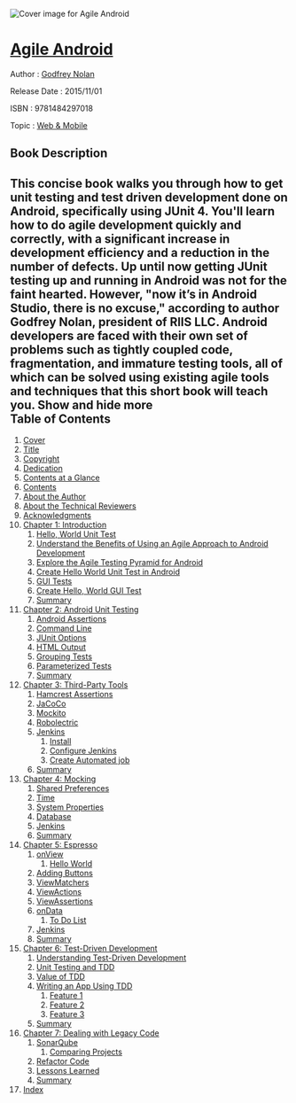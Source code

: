 ![Cover image for Agile Android](https://imgdetail.ebookreading.net/cover/cover/web_mobile/EB9781484297018.jpg)

[Agile Android](https://ebookreading.net/view/book/Agile+Android-EB9781484297018_1.html "Agile Android")
====================================================================================================================

Author : [Godfrey Nolan](https://ebookreading.net/search/author/Godfrey+Nolan)

Release Date : 2015/11/01

ISBN : 9781484297018

Topic : [Web & Mobile](https://ebookreading.net/search/category/web-mobile)

Book Description
-----------------

 This concise book walks you through how to get unit testing and test driven development done on Android, specifically using JUnit 4. You'll learn how to do agile development quickly and correctly, with a significant increase in development efficiency and a reduction in the number of defects.
Up until now getting JUnit testing up and running in Android was not for the faint hearted. However, "now it’s in Android Studio, there is no excuse," according to author Godfrey Nolan, president of RIIS LLC. Android developers are faced with their own set of problems such as tightly coupled code, fragmentation, and immature testing tools, all of which can be solved using existing agile tools and techniques that this short book will teach you. 
        Show and hide more                
Table of Contents
-----------------

1. [Cover](https://ebookreading.net/view/book/Agile+Android-EB9781484297018_1.html)
1. [Title](https://ebookreading.net/view/book/Agile+Android-EB9781484297018_2.html)
1. [Copyright](https://ebookreading.net/view/book/Agile+Android-EB9781484297018_3.html)
1. [Dedication](https://ebookreading.net/view/book/Agile+Android-EB9781484297018_4.html)
1. [Contents at a Glance](https://ebookreading.net/view/book/Agile+Android-EB9781484297018_5.html)
1. [Contents](https://ebookreading.net/view/book/Agile+Android-EB9781484297018_6.html)
1. [About the Author](https://ebookreading.net/view/book/Agile+Android-EB9781484297018_7.html)
1. [About the Technical Reviewers](https://ebookreading.net/view/book/Agile+Android-EB9781484297018_8.html)
1. [Acknowledgments](https://ebookreading.net/view/book/Agile+Android-EB9781484297018_9.html)
1. [Chapter 1: Introduction](https://ebookreading.net/view/book/Agile+Android-EB9781484297018_10.html)
    1. [Hello, World Unit Test](https://ebookreading.net/view/book/Agile+Android-EB9781484297018_10.html#Sec1)
    1. [Understand the Benefits of Using an Agile Approach to Android Development](https://ebookreading.net/view/book/Agile+Android-EB9781484297018_10.html#Sec2)
    1. [Explore the Agile Testing Pyramid for Android](https://ebookreading.net/view/book/Agile+Android-EB9781484297018_10.html#Sec3)
    1. [Create Hello World Unit Test in Android](https://ebookreading.net/view/book/Agile+Android-EB9781484297018_10.html#Sec4)
    1. [GUI Tests](https://ebookreading.net/view/book/Agile+Android-EB9781484297018_10.html#Sec5)
    1. [Create Hello, World GUI Test](https://ebookreading.net/view/book/Agile+Android-EB9781484297018_10.html#Sec6)
    1. [Summary](https://ebookreading.net/view/book/Agile+Android-EB9781484297018_10.html#Sec7)
1. [Chapter 2: Android Unit Testing](https://ebookreading.net/view/book/Agile+Android-EB9781484297018_11.html)
    1. [Android Assertions](https://ebookreading.net/view/book/Agile+Android-EB9781484297018_11.html#Sec1)
    1. [Command Line](https://ebookreading.net/view/book/Agile+Android-EB9781484297018_11.html#Sec2)
    1. [JUnit Options](https://ebookreading.net/view/book/Agile+Android-EB9781484297018_11.html#Sec3)
    1. [HTML Output](https://ebookreading.net/view/book/Agile+Android-EB9781484297018_11.html#Sec4)
    1. [Grouping Tests](https://ebookreading.net/view/book/Agile+Android-EB9781484297018_11.html#Sec5)
    1. [Parameterized Tests](https://ebookreading.net/view/book/Agile+Android-EB9781484297018_11.html#Sec6)
    1. [Summary](https://ebookreading.net/view/book/Agile+Android-EB9781484297018_11.html#Sec7)
1. [Chapter 3: Third-Party Tools](https://ebookreading.net/view/book/Agile+Android-EB9781484297018_12.html)
    1. [Hamcrest Assertions](https://ebookreading.net/view/book/Agile+Android-EB9781484297018_12.html#Sec1)
    1. [JaCoCo](https://ebookreading.net/view/book/Agile+Android-EB9781484297018_12.html#Sec2)
    1. [Mockito](https://ebookreading.net/view/book/Agile+Android-EB9781484297018_12.html#Sec3)
    1. [Robolectric](https://ebookreading.net/view/book/Agile+Android-EB9781484297018_12.html#Sec4)
    1. [Jenkins](https://ebookreading.net/view/book/Agile+Android-EB9781484297018_12.html#Sec5)
        1. [Install](https://ebookreading.net/view/book/Agile+Android-EB9781484297018_12.html#Sec6)
        1. [Configure Jenkins](https://ebookreading.net/view/book/Agile+Android-EB9781484297018_12.html#Sec7)
        1. [Create Automated job](https://ebookreading.net/view/book/Agile+Android-EB9781484297018_12.html#Sec8)
    1. [Summary](https://ebookreading.net/view/book/Agile+Android-EB9781484297018_12.html#Sec9)
1. [Chapter 4: Mocking](https://ebookreading.net/view/book/Agile+Android-EB9781484297018_13.html)
    1. [Shared Preferences](https://ebookreading.net/view/book/Agile+Android-EB9781484297018_13.html#Sec1)
    1. [Time](https://ebookreading.net/view/book/Agile+Android-EB9781484297018_13.html#Sec2)
    1. [System Properties](https://ebookreading.net/view/book/Agile+Android-EB9781484297018_13.html#Sec3)
    1. [Database](https://ebookreading.net/view/book/Agile+Android-EB9781484297018_13.html#Sec4)
    1. [Jenkins](https://ebookreading.net/view/book/Agile+Android-EB9781484297018_13.html#Sec5)
    1. [Summary](https://ebookreading.net/view/book/Agile+Android-EB9781484297018_13.html#Sec6)
1. [Chapter 5: Espresso](https://ebookreading.net/view/book/Agile+Android-EB9781484297018_14.html)
    1. [onView](https://ebookreading.net/view/book/Agile+Android-EB9781484297018_14.html#Sec1)
        1. [Hello World](https://ebookreading.net/view/book/Agile+Android-EB9781484297018_14.html#Sec2)
    1. [Adding Buttons](https://ebookreading.net/view/book/Agile+Android-EB9781484297018_14.html#Sec3)
    1. [ViewMatchers](https://ebookreading.net/view/book/Agile+Android-EB9781484297018_14.html#Sec4)
    1. [ViewActions](https://ebookreading.net/view/book/Agile+Android-EB9781484297018_14.html#Sec5)
    1. [ViewAssertions](https://ebookreading.net/view/book/Agile+Android-EB9781484297018_14.html#Sec6)
    1. [onData](https://ebookreading.net/view/book/Agile+Android-EB9781484297018_14.html#Sec7)
        1. [To Do List](https://ebookreading.net/view/book/Agile+Android-EB9781484297018_14.html#Sec8)
    1. [Jenkins](https://ebookreading.net/view/book/Agile+Android-EB9781484297018_14.html#Sec9)
    1. [Summary](https://ebookreading.net/view/book/Agile+Android-EB9781484297018_14.html#Sec10)
1. [Chapter 6: Test-Driven Development](https://ebookreading.net/view/book/Agile+Android-EB9781484297018_15.html)
    1. [Understanding Test-Driven Development](https://ebookreading.net/view/book/Agile+Android-EB9781484297018_15.html#Sec1)
    1. [Unit Testing and TDD](https://ebookreading.net/view/book/Agile+Android-EB9781484297018_15.html#Sec2)
    1. [Value of TDD](https://ebookreading.net/view/book/Agile+Android-EB9781484297018_15.html#Sec3)
    1. [Writing an App Using TDD](https://ebookreading.net/view/book/Agile+Android-EB9781484297018_15.html#Sec4)
        1. [Feature 1](https://ebookreading.net/view/book/Agile+Android-EB9781484297018_15.html#Sec5)
        1. [Feature 2](https://ebookreading.net/view/book/Agile+Android-EB9781484297018_15.html#Sec6)
        1. [Feature 3](https://ebookreading.net/view/book/Agile+Android-EB9781484297018_15.html#Sec7)
    1. [Summary](https://ebookreading.net/view/book/Agile+Android-EB9781484297018_15.html#Sec8)
1. [Chapter 7: Dealing with Legacy Code](https://ebookreading.net/view/book/Agile+Android-EB9781484297018_16.html)
    1. [SonarQube](https://ebookreading.net/view/book/Agile+Android-EB9781484297018_16.html#Sec1)
        1. [Comparing Projects](https://ebookreading.net/view/book/Agile+Android-EB9781484297018_16.html#Sec2)
    1. [Refactor Code](https://ebookreading.net/view/book/Agile+Android-EB9781484297018_16.html#Sec3)
    1. [Lessons Learned](https://ebookreading.net/view/book/Agile+Android-EB9781484297018_16.html#Sec4)
    1. [Summary](https://ebookreading.net/view/book/Agile+Android-EB9781484297018_16.html#Sec5)
1. [Index](https://ebookreading.net/view/book/Agile+Android-EB9781484297018_17.html)
